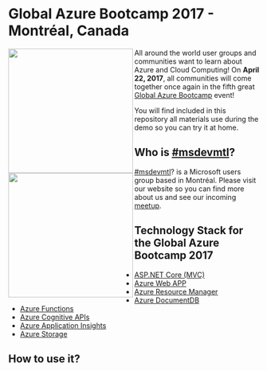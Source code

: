 # Global Azure Bootcamp 2017 - Montréal, Canada

<img align="left" src="https://global.azurebootcamp.net/wp-content/uploads/2016/09/2017-logo-250x169.png" width="250">

All around the world user groups and communities want to learn about Azure and Cloud Computing! On **April 22, 2017**, all communities will come together once again in the fifth great [Global Azure Bootcamp](https://global.azurebootcamp.net/) event! 

You will find included in this repository all materials use during the demo so you can try it at home.

## Who is [#msdevmtl](https://www.meetup.com/fr-FR/msdevmtl/?chapter_analytics_code=UA-24676541-1)?
<img align="left" src="https://pbs.twimg.com/profile_images/495548465250721792/f_TgS2R_.png" width="250">[#msdevmtl](https://www.meetup.com/fr-FR/msdevmtl/?chapter_analytics_code=UA-24676541-1)? is a Microsoft users group based in Montréal.  Please visit our website so you can find more about us and see our incoming [meetup](https://www.meetup.com/fr-FR/msdevmtl/?chapter_analytics_code=UA-24676541-1).

## Technology Stack for the Global Azure Bootcamp 2017

* [ASP.NET Core (MVC)](https://www.asp.net/core)
* [Azure Web APP](https://azure.microsoft.com/en-ca/services/app-service/web/)
* [Azure Resource Manager](https://docs.microsoft.com/en-us/azure/azure-resource-manager/resource-group-overview)
* [Azure DocumentDB](https://azure.microsoft.com/en-ca/services/documentdb/)
* [Azure Functions](https://azure.microsoft.com/en-us/services/functions/)
* [Azure Cognitive APIs](https://azure.microsoft.com/en-ca/services/cognitive-services/)
* [Azure Application Insights](https://azure.microsoft.com/en-us/services/application-insights/)
* [Azure Storage](https://azure.microsoft.com/en-ca/services/storage/)

## How to use it?

